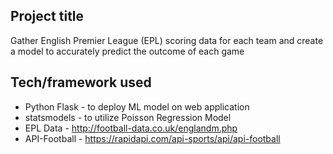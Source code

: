## Project title
Gather English Premier League (EPL) scoring data for each team and create a model to accurately predict the outcome of each game

## Tech/framework used
* Python Flask - to deploy ML model on web application
* statsmodels - to utilize Poisson Regression Model
* EPL Data  - http://football-data.co.uk/englandm.php
* API-Football - https://rapidapi.com/api-sports/api/api-football
